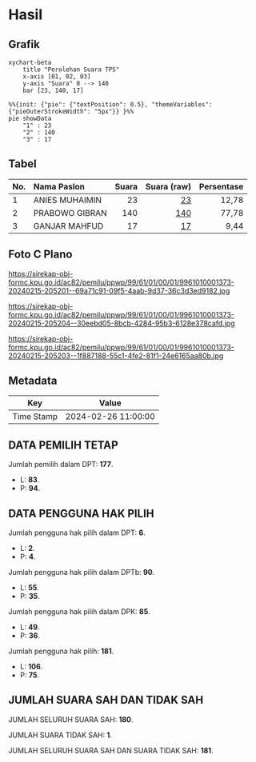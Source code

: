 # Hasil

## Grafik

```mermaid
xychart-beta
    title "Perolehan Suara TPS"
    x-axis [01, 02, 03]
    y-axis "Suara" 0 --> 140
    bar [23, 140, 17]
```

```mermaid
%%{init: {"pie": {"textPosition": 0.5}, "themeVariables": {"pieOuterStrokeWidth": "5px"}} }%%
pie showData
    "1" : 23
    "2" : 140
    "3" : 17
```

## Tabel

| No. | Nama Paslon    | Suara | Suara (raw) | Persentase |
|:--- |:-------------- | -----:| -----------:| ----------:|
| 1   | ANIES MUHAIMIN | 23    | [23][p-1]   | 12,78      |
| 2   | PRABOWO GIBRAN | 140   | [140][p-2]  | 77,78      |
| 3   | GANJAR MAHFUD  | 17    | [17][p-3]   | 9,44       |


[p-1]: https://github.com/gigit-pemilu/pemilu-2024-99-luar-negeri/blob/main/pilpres/hitung-suara/sub/99-luar-negeri/sub/61-kota-kinabalu-malaysia/sub/01-kota-kinabalu-malaysia/sub/0001-kota-kinabalu-malaysia/sub/373-ksk-362/sub/paslon-1.txt
[p-2]: https://github.com/gigit-pemilu/pemilu-2024-99-luar-negeri/blob/main/pilpres/hitung-suara/sub/99-luar-negeri/sub/61-kota-kinabalu-malaysia/sub/01-kota-kinabalu-malaysia/sub/0001-kota-kinabalu-malaysia/sub/373-ksk-362/sub/paslon-2.txt
[p-3]: https://github.com/gigit-pemilu/pemilu-2024-99-luar-negeri/blob/main/pilpres/hitung-suara/sub/99-luar-negeri/sub/61-kota-kinabalu-malaysia/sub/01-kota-kinabalu-malaysia/sub/0001-kota-kinabalu-malaysia/sub/373-ksk-362/sub/paslon-3.txt

## Foto C Plano

https://sirekap-obj-formc.kpu.go.id/ac82/pemilu/ppwp/99/61/01/00/01/9961010001373-20240215-205201--69a71c91-09f5-4aab-9d37-36c3d3ed9182.jpg

https://sirekap-obj-formc.kpu.go.id/ac82/pemilu/ppwp/99/61/01/00/01/9961010001373-20240215-205204--30eebd05-8bcb-4284-95b3-6128e378cafd.jpg

https://sirekap-obj-formc.kpu.go.id/ac82/pemilu/ppwp/99/61/01/00/01/9961010001373-20240215-205203--1f887188-55c1-4fe2-81f1-24e6165aa80b.jpg


## Metadata

| Key        | Value               |
| ---------- | ------------------- |
| Time Stamp | 2024-02-26 11:00:00 |


## DATA PEMILIH TETAP

Jumlah pemilih dalam DPT: **177**.
 * L: **83**.
 * P: **94**.

## DATA PENGGUNA HAK PILIH

Jumlah pengguna hak pilih dalam DPT: **6**.
 * L: **2**.
 * P: **4**.

Jumlah pengguna hak pilih dalam DPTb: **90**.
 * L: **55**.
 * P: **35**.

Jumlah pengguna hak pilih dalam DPK: **85**.
 * L: **49**.
 * P: **36**.

Jumlah pengguna hak pilih: **181**.
 * L: **106**.
 * P: **75**.

## JUMLAH SUARA SAH DAN TIDAK SAH

JUMLAH SELURUH SUARA SAH: **180**.

JUMLAH SUARA TIDAK SAH: **1**.

JUMLAH SELURUH SUARA SAH DAN SUARA TIDAK SAH: **181**.


